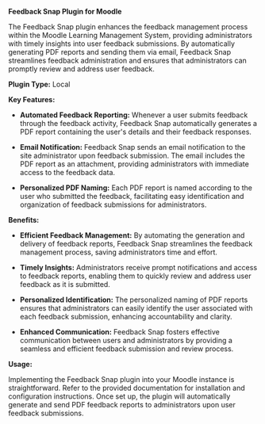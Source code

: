 **Feedback Snap Plugin for Moodle**

The Feedback Snap plugin enhances the feedback management process within the Moodle Learning Management System, providing administrators with timely insights into user feedback submissions. By automatically generating PDF reports and sending them via email, Feedback Snap streamlines feedback administration and ensures that administrators can promptly review and address user feedback.

**Plugin Type:**
Local

**Key Features:**

- **Automated Feedback Reporting:** Whenever a user submits feedback through the feedback activity, Feedback Snap automatically generates a PDF report containing the user's details and their feedback responses.

- **Email Notification:** Feedback Snap sends an email notification to the site administrator upon feedback submission. The email includes the PDF report as an attachment, providing administrators with immediate access to the feedback data.

- **Personalized PDF Naming:** Each PDF report is named according to the user who submitted the feedback, facilitating easy identification and organization of feedback submissions for administrators.

**Benefits:**

- **Efficient Feedback Management:** By automating the generation and delivery of feedback reports, Feedback Snap streamlines the feedback management process, saving administrators time and effort.

- **Timely Insights:** Administrators receive prompt notifications and access to feedback reports, enabling them to quickly review and address user feedback as it is submitted.

- **Personalized Identification:** The personalized naming of PDF reports ensures that administrators can easily identify the user associated with each feedback submission, enhancing accountability and clarity.

- **Enhanced Communication:** Feedback Snap fosters effective communication between users and administrators by providing a seamless and efficient feedback submission and review process.

**Usage:**

Implementing the Feedback Snap plugin into your Moodle instance is straightforward. Refer to the provided documentation for installation and configuration instructions. Once set up, the plugin will automatically generate and send PDF feedback reports to administrators upon user feedback submissions.
